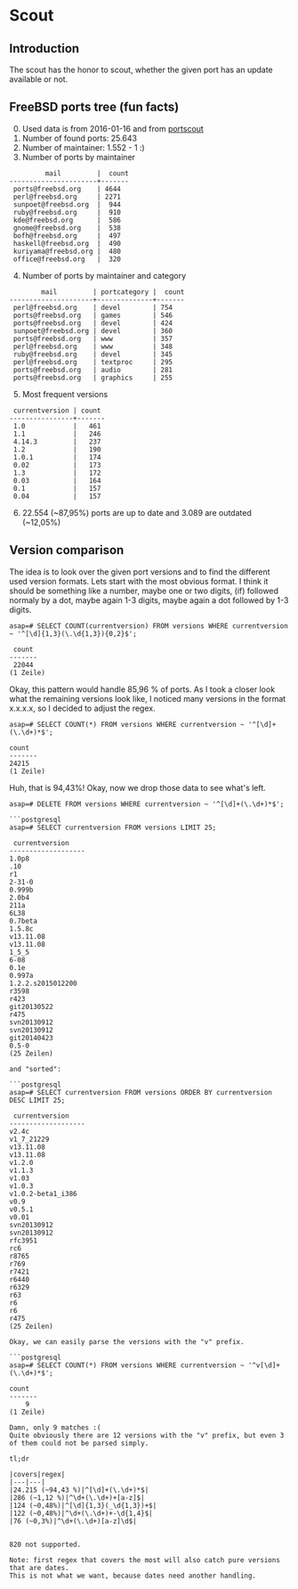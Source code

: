 # Scout
## Introduction

The scout has the honor to scout, whether the given port has an update available or not.

## FreeBSD ports tree (fun facts)

0. Used data is from 2016-01-16 and from [portscout](http://portscout.freebsd.org)
1. Number of found ports: 25.643
2. Number of maintainer: 1.552 - 1 :)
3. Number of ports by maintainer

```postgresql
         mail         |  count
----------------------+-------
 ports@freebsd.org    | 4644
 perl@freebsd.org     | 2271
 sunpoet@freebsd.org  |  944
 ruby@freebsd.org     |  910
 kde@freebsd.org      |  586
 gnome@freebsd.org    |  538
 bofh@freebsd.org     |  497
 haskell@freebsd.org  |  490
 kuriyama@freebsd.org |  480
 office@freebsd.org   |  320
```

4. Number of ports by maintainer and category

```postgresql
        mail         | portcategory |  count
---------------------+--------------+-------
 perl@freebsd.org    | devel        | 754
 ports@freebsd.org   | games        | 546
 ports@freebsd.org   | devel        | 424
 sunpoet@freebsd.org | devel        | 360
 ports@freebsd.org   | www          | 357
 perl@freebsd.org    | www          | 348
 ruby@freebsd.org    | devel        | 345
 perl@freebsd.org    | textproc     | 295
 ports@freebsd.org   | audio        | 281
 ports@freebsd.org   | graphics     | 255
```

5. Most frequent versions

```postgresql
 currentversion | count 
----------------+-------
 1.0            |   461
 1.1            |   246
 4.14.3         |   237
 1.2            |   190
 1.0.1          |   174
 0.02           |   173
 1.3            |   172
 0.03           |   164
 0.1            |   157
 0.04           |   157
```

6. 22.554 (~87,95%) ports are up to date and 3.089 are outdated (~12,05%)

## Version comparison

The idea is to look over the given port versions and to find the different used version formats.
Lets start with the most obvious format. I think it should be something like a number, maybe one or two digits, (if) followed
normaly by a dot, maybe again 1-3 digits, maybe again a dot followed by 1-3 digits.

```postgresql
asap=# SELECT COUNT(currentversion) FROM versions WHERE currentversion ~ '^[\d]{1,3}(\.\d{1,3}){0,2}$';

 count 
-------
 22044
(1 Zeile)
```

Okay, this pattern would handle 85,96 % of ports.
As I took a closer look what the remaining versions look like, I noticed many versions in the
format x.x.x.x, so I decided to adjust the regex.

 ```postgresql
asap=# SELECT COUNT(*) FROM versions WHERE currentversion ~ '^[\d]+(\.\d+)*$';

 count 
-------
 24215
(1 Zeile)
```

Huh, that is 94,43%!
Okay, now we drop those data to see what's left.

 ```postgresql
asap=# DELETE FROM versions WHERE currentversion ~ '^[\d]+(\.\d+)*$';

```postgresql
asap=# SELECT currentversion FROM versions LIMIT 25;

  currentversion   
-------------------
 1.0p8
 .10
 r1
 2-31-0
 0.999b
 2.0b4
 211a
 6L38
 0.7beta
 1.5.8c
 v13.11.08
 v13.11.08
 1_5_5
 6-08
 0.1e
 0.997a
 1.2.2.s2015012200
 r3598
 r423
 git20130522
 r475
 svn20130912
 svn20130912
 git20140423
 0.5-0
(25 Zeilen)

and "sorted":

```postgresql
asap=# SELECT currentversion FROM versions ORDER BY currentversion DESC LIMIT 25;

  currentversion   
-------------------
 v2.4c
 v1_7_21229
 v13.11.08
 v13.11.08
 v1.2.0
 v1.1.3
 v1.03
 v1.0.3
 v1.0.2-beta1_i386
 v0.9
 v0.5.1
 v0.01
 svn20130912
 svn20130912
 rfc3951
 rc6
 r8765
 r769
 r7421
 r6440
 r6329
 r63
 r6
 r6
 r475
(25 Zeilen)

Okay, we can easily parse the versions with the "v" prefix.

```postgresql
asap=# SELECT COUNT(*) FROM versions WHERE currentversion ~ '^v[\d]+(\.\d+)*$';

 count 
-------
     9
(1 Zeile)

Damn, only 9 matches :(
Quite obviously there are 12 versions with the "v" prefix, but even 3 of them could not be parsed simply.

tl;dr

|covers|regex|
|---|---|
|24.215 (~94,43 %)|^[\d]+(\.\d+)*$|
|286 (~1,12 %)|^\d+(\.\d+)+[a-z]$|
|124 (~0,48%)|^[\d]{1,3}(_\d{1,3})+$|
|122 (~0,48%)|^\d+(\.\d+)+-\d{1,4}$|
|76 (~0,3%)|^\d+(\.\d+)[a-z]\d$|


820 not supported.

Note: first regex that covers the most will also catch pure versions that are dates.
This is not what we want, because dates need another handling.
